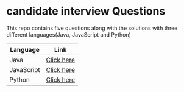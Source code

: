 # candidate interview Questions

This repo contains five questions along with the solutions with three different languages(Java, JavaScript and Python)

| Language   | Link                                 |
| ---------- | ------------------------------------ |
| Java       | [Click here](Java/Solution.java)     |
| JavaScript | [Click here](javascrept/solution.js) |
| Python     | [Click here](python/solution.py)     |
